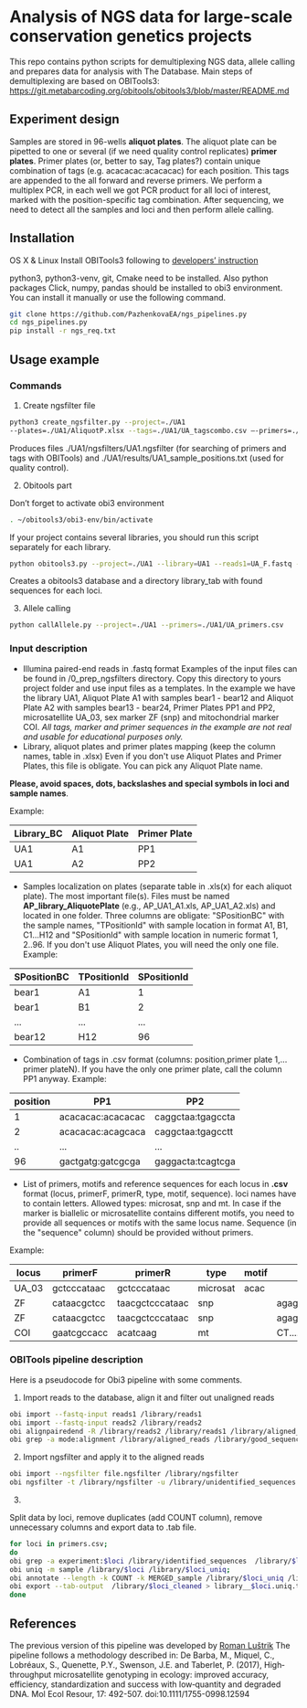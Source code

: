 # Analysis of NGS data for large-scale conservation genetics projects

This repo contains python scripts for demultiplexing NGS data, allele calling and prepares data for analysis with The Database. Main steps of demultiplexing are based on OBITools3: https://git.metabarcoding.org/obitools/obitools3/blob/master/README.md
## Experiment design

Samples are stored in 96-wells **aliquot plates**.
The aliquot plate can be pipetted to one or several (if we need quality control replicates) **primer plates**.
Primer plates (or, better to say, Tag plates?) contain unique combination of tags (e.g. acacacac:acacacac) for each position.
This tags are appended to the all forward and reverse primers.
We perform a multiplex PCR, in each well we got PCR product for all loci of interest, marked with the position-specific tag combination.
After sequencing, we need to detect all the samples and loci and then perform allele calling.
## Installation

OS X & Linux
Install OBITools3 following to [developers’ instruction](https://git.metabarcoding.org/obitools/obitools3/wikis/Installing-the-OBITools3)

python3, python3-venv, git, Cmake need to be installed. Also python packages Click, numpy, pandas should be installed to obi3 environment. You can install it manually or use the following command.
```sh
git clone https://github.com/PazhenkovaEA/ngs_pipelines.py
cd ngs_pipelines.py
pip install -r ngs_req.txt
```

## Usage example
### Commands 
1. Create ngsfilter file 
```sh
python3 create_ngsfilter.py --project=./UA1
--plates=./UA1/AliquotP.xlsx --tags=./UA1/UA_tagscombo.csv –-primers=./UA1/UA_primers.csv --aliquotplates=AP
```
Produces files ./UA1/ngsfilters/UA1.ngsfilter (for searching of primers and tags with OBITools) and ./UA1/results/UA1_sample_positions.txt (used for quality control).

2. Obitools part

Don’t forget to activate obi3 environment
```sh
. ~/obitools3/obi3-env/bin/activate
```
If your project contains several libraries, you should run this script separately for each library.
```sh
python obitools3.py --project=./UA1 --library=UA1 --reads1=UA_F.fastq --reads2=UA_R.fastq –primers=./UA1/UA_primers.csv
```

Creates a obitools3 database and a directory library_tab with found sequences for each loci.

3. Allele calling

```sh
python callAllele.py --project=./UA1 --primers=./UA1/UA_primers.csv 
```

### Input description
* Illumina paired-end reads in .fastq format
Examples of the input files can be found in /0_prep_ngsfilters directory.
Copy this directory to yours project folder and use input files as a templates.
In the example we have the library UA1, Aliquot Plate A1 with samples bear1 - bear12 and Aliquot Plate A2 with samples bear13 - bear24, Primer Plates PP1 and PP2, microsatellite UA_03, sex marker ZF (snp) and mitochondrial marker COI.
*All tags, marker and primer sequences in the example are not real and usable for educational purposes only.*
* Library, aliquot plates and primer plates mapping (keep the column names, table in .xlsx)
Even if you don't use Aliquot Plates and Primer Plates, this file is obligate.
You can pick any Aliquot Plate name.

 **Please, avoid spaces, dots, backslashes  and special symbols in loci and sample names**.

Example:

Library_BC| Aliquot Plate | Primer Plate
--- | --- | ---
UA1|  A1 | PP1
UA1|  A2 | PP2
* Samples localization on plates (separate table in .xls(x) for each aliquot plate).
The most important file(s).
Files must be named **AP_library_AliquotePlate** (e.g., AP_UA1_A1.xls, AP_UA1_A2.xls) and located in one folder.
Three columns are obligate: "SPositionBC" with the sample names, "TPositionId" with sample location in format A1, B1, C1...H12 and "SPositionId" with sample location in numeric format 1, 2..96.
If you don't use Aliquot Plates, you will need the only one file.
Example:

SPositionBC| TPositionId | SPositionId
--- | --- | ---
bear1|   A1| 1
bear1|  B1  | 2
...|  ... | ...
bear12|  H12 | 96
* Combination of tags in .csv format (columns: position,primer plate 1,... primer plateN).
If you have the only one primer plate, call the column PP1 anyway.
Example:

position| PP1 | PP2
--- | --- | ---
1|  acacacac:acacacac |caggctaa:tgagccta
2|  acacacac:acagcaca |caggctaa:tgagcctt
..|  ...|...
96|  gactgatg:gatcgcga |gaggacta:tcagtcga
* List of primers, motifs and reference sequences for each locus in **.csv** format (locus, primerF, primerR, type, motif, sequence).
loci names have to contain letters.
Allowed types: microsat, snp and mt.
In case if the marker is biallelic or microsatellite contains different motifs, you need to provide all sequences or motifs with the same locus name.
Sequence (in the "sequence" column) should be provided without primers.

Example:

locus | primerF | primerR | type | motif |sequence
--- | --- | --- | --- | --- | ---
UA_03|  gctcccataac |gctcccataac | microsat | acac |
ZF|  cataacgctcc |taacgctcccataac | snp | | agag........tatac |
ZF|  cataacgctcc |taacgctcccataac | snp | | agag........tagac |
COI|  gaatcgccacc |acatcaag | mt | | CT.....TAAACTATTCCCTG |
### OBITools pipeline description
Here is a pseudocode for Obi3 pipeline with some comments.
1. Import reads to the database, align it and filter out unaligned reads

```sh
obi import --fastq-input reads1 /library/reads1
obi import --fastq-input reads2 /library/reads2
obi alignpairedend -R /library/reads2 /library/reads1 /library/aligned_reads
obi grep -a mode:alignment /library/aligned_reads /library/good_sequences
```
2. Import ngsfilter and apply it to the aligned reads
```sh
obi import --ngsfilter file.ngsfilter /library/ngsfilter
obi ngsfilter -t /library/ngsfilter -u /library/unidentified_sequences /library/good_sequences /library/identified_sequences

```
3. 
Split data by loci, remove duplicates (add COUNT column), remove unnecessary columns and export data to .tab file.
```sh
for loci in primers.csv;
do
obi grep -a experiment:$loci /library/identified_sequences  /library/$loci;
obi uniq -m sample /library/$loci /library/$loci_uniq;
obi annotate --length -k COUNT -k MERGED_sample /library/$loci_uniq /library/$loci_cleaned;
obi export --tab-output  /library/$loci_cleaned > library__$loci.uniq.tab;
done
```
## References

The previous version of this pipeline was developed by [Roman Luštrik](https://github.com/romunov/ngs_pipelines)
The pipeline follows a methodology described in:
De Barba, M., Miquel, C., Lobréaux, S., Quenette, P.Y., Swenson, J.E. and Taberlet, P. (2017), High‐throughput microsatellite genotyping in ecology: improved accuracy, efficiency, standardization and success with low‐quantity and degraded DNA. Mol Ecol Resour, 17: 492-507. doi:10.1111/1755-0998.12594
